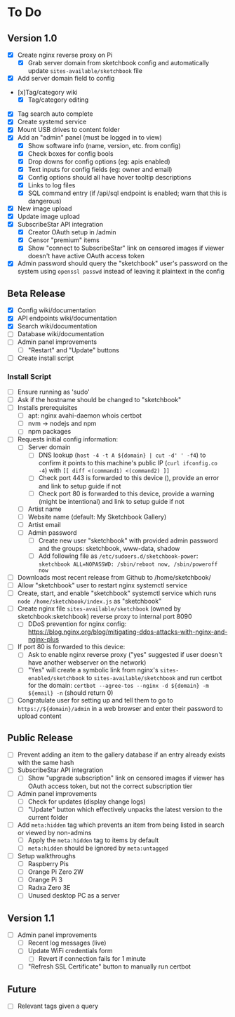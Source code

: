 # To Do

## Version 1.0

- [x] Create nginx reverse proxy on Pi
  - [x] Grab server domain from sketchbook config and automatically update `sites-available/sketchbook` file
- [x] Add server domain field to config
- [x]Tag/category wiki
  - [x] Tag/category editing
- [x] Tag search auto complete
- [x] Create systemd service
- [x] Mount USB drives to content folder
- [x] Add an "admin" panel (must be logged in to view)
  - [x] Show software info (name, version, etc. from config)
  - [x] Check boxes for config bools
  - [x] Drop downs for config options (eg: apis enabled)
  - [x] Text inputs for config fields (eg: owner and email)
  - [x] Config options should all have hover tooltip descriptions
  - [x] Links to log files
  - [x] SQL command entry (if /api/sql endpoint is enabled; warn that this is dangerous)
- [x] New image upload
- [x] Update image upload
- [x] SubscribeStar API integration
  - [x] Creator OAuth setup in /admin
  - [x] Censor "premium" items
  - [x] Show "connect to SubscribeStar" link on censored images if viewer doesn't have active OAuth access token
- [x] Admin password should query the "sketchbook" user's password on the system using `openssl passwd` instead of leaving it plaintext in the config

## Beta Release

- [x] Config wiki/documentation
- [x] API endpoints wiki/documentation
- [x] Search wiki/documentation
- [ ] Database wiki/documentation
- [ ] Admin panel improvements
  - [ ] "Restart" and "Update" buttons
- [ ] Create install script

### Install Script

- [ ] Ensure running as 'sudo'
- [ ] Ask if the hostname should be changed to "sketchbook"
- [ ] Installs prerequisites
  - [ ] apt: nginx avahi-daemon whois certbot
  - [ ] nvm -> nodejs and npm
  - [ ] npm packages
- [ ] Requests initial config information:
  - [ ] Server domain
    - [ ] DNS lookup (`host -4 -t A ${domain} | cut -d' ' -f4`) to confirm it points to this machine's public IP (`curl ifconfig.co -4`) with `[[ diff <(command1) <(command2) ]]`
    - [ ] Check port 443 is forwarded to this device (), provide an error and link to setup guide if not
    - [ ] Check port 80 is forwarded to this device, provide a warning (might be intentional) and link to setup guide if not
  - [ ] Artist name
  - [ ] Website name (default: My Sketchbook Gallery)
  - [ ] Artist email
  - [ ] Admin password
    - [ ] Create new user "sketchbook" with provided admin password and the groups: sketchbook, www-data, shadow
    - [ ] Add following file as `/etc/sudoers.d/sketchbook-power`: `sketchbook ALL=NOPASSWD: /sbin/reboot now, /sbin/poweroff now`
- [ ] Downloads most recent release from Github to /home/sketchbook/
- [ ] Allow "sketchbook" user to restart nginx systemctl service
- [ ] Create, start, and enable "sketchbook" systemctl service which runs `node /home/sketchbook/index.js` as "sketchbook"
- [ ] Create nginx file `sites-available/sketchbook` (owned by sketchbook:sketchbook) reverse proxy to internal port 8090
  - [ ] DDoS prevention for nginx config: https://blog.nginx.org/blog/mitigating-ddos-attacks-with-nginx-and-nginx-plus
- [ ] If port 80 is forwarded to this device: 
  - [ ] Ask to enable nginx reverse proxy ("yes" suggested if user doesn't have another webserver on the network)
  - [ ] "Yes" will create a symbolic link from nginx's `sites-enabled/sketchbook` to `sites-available/sketchbook` and run certbot for the domain: `certbot --agree-tos --nginx -d ${domain} -m ${email} -n` (should return 0)
- [ ] Congratulate user for setting up and tell them to go to `https://${domain}/admin` in a web browser and enter their password to upload content

## Public Release

- [ ] Prevent adding an item to the gallery database if an entry already exists with the same hash
- [ ] SubscribeStar API integration
  - [ ] Show "upgrade subscription" link on censored images if viewer has OAuth access token, but not the correct subscription tier
- [ ] Admin panel improvements
  - [ ] Check for updates (display change logs)
  - [ ] "Update" button which effectively unpacks the latest version to the current folder
- [ ] Add `meta:hidden` tag which prevents an item from being listed in search or viewed by non-admins
  - [ ] Apply the `meta:hidden` tag to items by default
  - [ ] `meta:hidden` should be ignored by `meta:untagged`
- [ ] Setup walkthroughs
  - [ ] Raspberry Pis
  - [ ] Orange Pi Zero 2W
  - [ ] Orange Pi 3
  - [ ] Radxa Zero 3E
  - [ ] Unused desktop PC as a server

## Version 1.1

- [ ] Admin panel improvements
  - [ ] Recent log messages (live)
  - [ ] Update WiFi credentials form
    - [ ] Revert if connection fails for 1 minute
  - [ ] "Refresh SSL Certificate" button to manually run certbot

## Future

- [ ] Relevant tags given a query